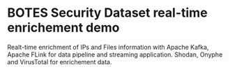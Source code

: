 # BOTES Security Dataset real-time enrichement demo

Realt-time enrichment of IPs and Files information with Apache Kafka, Apache FLink for data pipeline and streaming application. Shodan, Onyphe and VirusTotal for enrichement data. 
